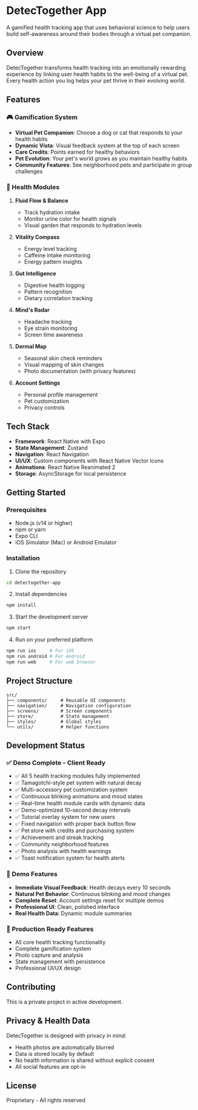 # DetecTogether App

A gamified health tracking app that uses behavioral science to help users build self-awareness around their bodies through a virtual pet companion.

## Overview

DetecTogether transforms health tracking into an emotionally rewarding experience by linking user health habits to the well-being of a virtual pet. Every health action you log helps your pet thrive in their evolving world.

## Features

### 🎮 Gamification System
- **Virtual Pet Companion**: Choose a dog or cat that responds to your health habits
- **Dynamic Vista**: Visual feedback system at the top of each screen
- **Care Credits**: Points earned for healthy behaviors
- **Pet Evolution**: Your pet's world grows as you maintain healthy habits
- **Community Features**: See neighborhood pets and participate in group challenges

### 📱 Health Modules

1. **Fluid Flow & Balance** 
   - Track hydration intake
   - Monitor urine color for health signals
   - Visual garden that responds to hydration levels

2. **Vitality Compass**
   - Energy level tracking
   - Caffeine intake monitoring
   - Energy pattern insights

3. **Gut Intelligence**
   - Digestive health logging
   - Pattern recognition
   - Dietary correlation tracking

4. **Mind's Radar**
   - Headache tracking
   - Eye strain monitoring
   - Screen time awareness

5. **Dermal Map**
   - Seasonal skin check reminders
   - Visual mapping of skin changes
   - Photo documentation (with privacy features)

6. **Account Settings**
   - Personal profile management
   - Pet customization
   - Privacy controls

## Tech Stack

- **Framework**: React Native with Expo
- **State Management**: Zustand
- **Navigation**: React Navigation
- **UI/UX**: Custom components with React Native Vector Icons
- **Animations**: React Native Reanimated 2
- **Storage**: AsyncStorage for local persistence

## Getting Started

### Prerequisites
- Node.js (v14 or higher)
- npm or yarn
- Expo CLI
- iOS Simulator (Mac) or Android Emulator

### Installation

1. Clone the repository
```bash
cd detectogether-app
```

2. Install dependencies
```bash
npm install
```

3. Start the development server
```bash
npm start
```

4. Run on your preferred platform
```bash
npm run ios     # For iOS
npm run android # For Android
npm run web     # For web browser
```

## Project Structure

```
src/
├── components/     # Reusable UI components
├── navigation/     # Navigation configuration
├── screens/        # Screen components
├── store/          # State management
├── styles/         # Global styles
└── utils/          # Helper functions
```

## Development Status

### ✅ Demo Complete - Client Ready
- ✅ All 5 health tracking modules fully implemented
- ✅ Tamagotchi-style pet system with natural decay
- ✅ Multi-accessory pet customization system
- ✅ Continuous blinking animations and mood states
- ✅ Real-time health module cards with dynamic data
- ✅ Demo-optimized 10-second decay intervals
- ✅ Tutorial overlay system for new users
- ✅ Fixed navigation with proper back button flow
- ✅ Pet store with credits and purchasing system
- ✅ Achievement and streak tracking
- ✅ Community neighborhood features
- ✅ Photo analysis with health warnings
- ✅ Toast notification system for health alerts

### 🎯 Demo Features
- **Immediate Visual Feedback**: Health decays every 10 seconds
- **Natural Pet Behavior**: Continuous blinking and mood changes
- **Complete Reset**: Account settings reset for multiple demos
- **Professional UI**: Clean, polished interface
- **Real Health Data**: Dynamic module summaries

### 🚀 Production Ready Features
- All core health tracking functionality
- Complete gamification system
- Photo capture and analysis
- State management with persistence
- Professional UI/UX design

## Contributing

This is a private project in active development. 

## Privacy & Health Data

DetecTogether is designed with privacy in mind:
- Health photos are automatically blurred
- Data is stored locally by default
- No health information is shared without explicit consent
- All social features are opt-in

## License

Proprietary - All rights reserved